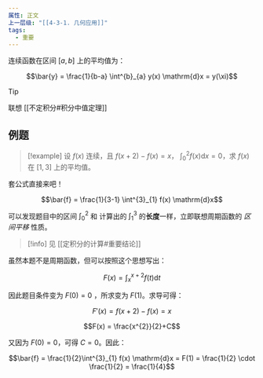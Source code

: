 ```yaml
---
属性: 正文
上一层级: "[[4-3-1. 几何应用]]"
tags:
  - 重要
---
```


连续函数在区间 $[a,b]$ 上的平均值为：

$$\bar{y} = \frac{1}{b-a} \int^{b}_{a} y(x) \mathrm{d}x = y(\xi)$$

> [!tip] 
> 联想 [[不定积分#积分中值定理]]

## 例题

> [!example] 
> 设 $f(x)$ 连续，且 $f(x+2) - f(x) = x$， $\int^{2}_{0} f(x) \mathrm{d}x = 0$，求 $f(x)$ 在 $[1,3]$ 上的平均值。

套公式直接来吧！

$$\bar{f} = \frac{1}{3-1} \int^{3}_{1} f(x) \mathrm{d}x$$

可以发现题目中的区间 $\int^{2}_{0}$ 和 计算出的 $\int^{3}_{1}$ 的**长度**一样，立即联想周期函数的 *区间平移* 性质。

> [!info] 
> 见 [[定积分的计算#重要结论]]

虽然本题不是周期函数，但可以按照这个思想写出：

$$F(x) = \int^{x+2}_{x} f(t) \mathrm{d}t$$

因此题目条件变为 $F(0) = 0$ ，所求变为 $F(1)$。求导可得：

$$F'(x) = f(x+2) - f(x) = x$$

$$F(x) = \frac{x^{2}}{2}+C$$

又因为 $F(0) = 0$，可得 $C = 0$。因此：

$$\bar{f} = \frac{1}{2}\int^{3}_{1} f(x) \mathrm{d}x = F(1) = \frac{1}{2} \cdot \frac{1}{2} = \frac{1}{4}$$

